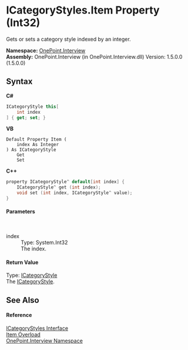 # ICategoryStyles.Item Property (Int32)
 

Gets or sets a category style indexed by an integer.

**Namespace:**&nbsp;<a href="N_OnePoint_Interview">OnePoint.Interview</a><br />**Assembly:**&nbsp;OnePoint.Interview (in OnePoint.Interview.dll) Version: 1.5.0.0 (1.5.0.0)

## Syntax

**C#**<br />
``` C#
ICategoryStyle this[
	int index
] { get; set; }
```

**VB**<br />
``` VB
Default Property Item ( 
	index As Integer
) As ICategoryStyle
	Get
	Set
```

**C++**<br />
``` C++
property ICategoryStyle^ default[int index] {
	ICategoryStyle^ get (int index);
	void set (int index, ICategoryStyle^ value);
}
```


#### Parameters
&nbsp;<dl><dt>index</dt><dd>Type: System.Int32<br />The index.</dd></dl>

#### Return Value
Type: <a href="T_OnePoint_Interview_ICategoryStyle">ICategoryStyle</a><br />The <a href="T_OnePoint_Interview_ICategoryStyle">ICategoryStyle</a>.

## See Also


#### Reference
<a href="T_OnePoint_Interview_ICategoryStyles">ICategoryStyles Interface</a><br /><a href="Overload_OnePoint_Interview_ICategoryStyles_Item">Item Overload</a><br /><a href="N_OnePoint_Interview">OnePoint.Interview Namespace</a><br />